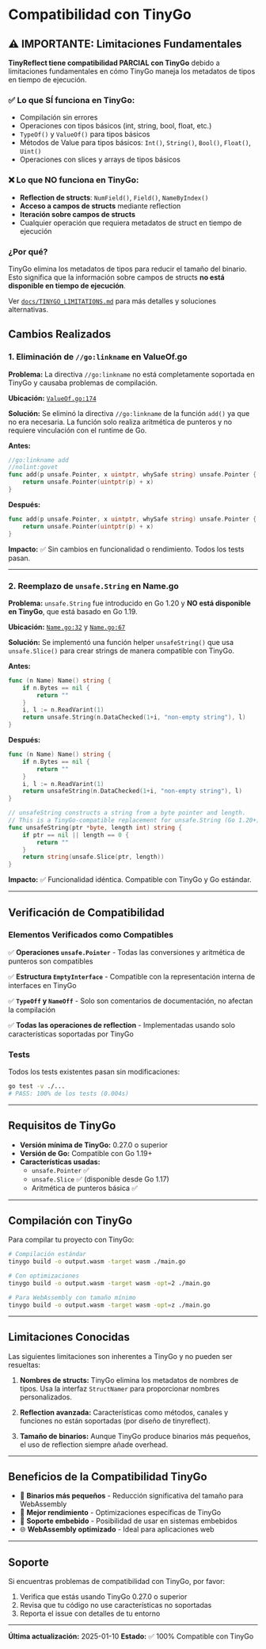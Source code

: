 # Compatibilidad con TinyGo

## ⚠️ IMPORTANTE: Limitaciones Fundamentales

**TinyReflect tiene compatibilidad PARCIAL con TinyGo** debido a limitaciones fundamentales en cómo TinyGo maneja los metadatos de tipos en tiempo de ejecución.

### ✅ Lo que SÍ funciona en TinyGo:
- Compilación sin errores
- Operaciones con tipos básicos (int, string, bool, float, etc.)
- `TypeOf()` y `ValueOf()` para tipos básicos
- Métodos de Value para tipos básicos: `Int()`, `String()`, `Bool()`, `Float()`, `Uint()`
- Operaciones con slices y arrays de tipos básicos

### ❌ Lo que NO funciona en TinyGo:
- **Reflection de structs**: `NumField()`, `Field()`, `NameByIndex()`
- **Acceso a campos de structs** mediante reflection
- **Iteración sobre campos de structs**
- Cualquier operación que requiera metadatos de struct en tiempo de ejecución

### ¿Por qué?

TinyGo elimina los metadatos de tipos para reducir el tamaño del binario. Esto significa que la información sobre campos de structs **no está disponible en tiempo de ejecución**.

Ver [`docs/TINYGO_LIMITATIONS.md`](TINYGO_LIMITATIONS.md) para más detalles y soluciones alternativas.

## Cambios Realizados

### 1. Eliminación de `//go:linkname` en ValueOf.go

**Problema:** La directiva `//go:linkname` no está completamente soportada en TinyGo y causaba problemas de compilación.

**Ubicación:** [`ValueOf.go:174`](../ValueOf.go:174)

**Solución:** Se eliminó la directiva `//go:linkname` de la función `add()` ya que no era necesaria. La función solo realiza aritmética de punteros y no requiere vinculación con el runtime de Go.

**Antes:**
```go
//go:linkname add
//nolint:govet
func add(p unsafe.Pointer, x uintptr, whySafe string) unsafe.Pointer {
    return unsafe.Pointer(uintptr(p) + x)
}
```

**Después:**
```go
func add(p unsafe.Pointer, x uintptr, whySafe string) unsafe.Pointer {
    return unsafe.Pointer(uintptr(p) + x)
}
```

**Impacto:** ✅ Sin cambios en funcionalidad o rendimiento. Todos los tests pasan.

---

### 2. Reemplazo de `unsafe.String` en Name.go

**Problema:** `unsafe.String` fue introducido en Go 1.20 y **NO está disponible en TinyGo**, que está basado en Go 1.19.

**Ubicación:** [`Name.go:32`](../Name.go:32) y [`Name.go:67`](../Name.go:67)

**Solución:** Se implementó una función helper `unsafeString()` que usa `unsafe.Slice()` para crear strings de manera compatible con TinyGo.

**Antes:**
```go
func (n Name) Name() string {
    if n.Bytes == nil {
        return ""
    }
    i, l := n.ReadVarint(1)
    return unsafe.String(n.DataChecked(1+i, "non-empty string"), l)
}
```

**Después:**
```go
func (n Name) Name() string {
    if n.Bytes == nil {
        return ""
    }
    i, l := n.ReadVarint(1)
    return unsafeString(n.DataChecked(1+i, "non-empty string"), l)
}

// unsafeString constructs a string from a byte pointer and length.
// This is a TinyGo-compatible replacement for unsafe.String (Go 1.20+).
func unsafeString(ptr *byte, length int) string {
    if ptr == nil || length == 0 {
        return ""
    }
    return string(unsafe.Slice(ptr, length))
}
```

**Impacto:** ✅ Funcionalidad idéntica. Compatible con TinyGo y Go estándar.

---

## Verificación de Compatibilidad

### Elementos Verificados como Compatibles

✅ **Operaciones `unsafe.Pointer`** - Todas las conversiones y aritmética de punteros son compatibles

✅ **Estructura `EmptyInterface`** - Compatible con la representación interna de interfaces en TinyGo

✅ **`TypeOff` y `NameOff`** - Solo son comentarios de documentación, no afectan la compilación

✅ **Todas las operaciones de reflection** - Implementadas usando solo características soportadas por TinyGo

### Tests

Todos los tests existentes pasan sin modificaciones:
```bash
go test -v ./...
# PASS: 100% de los tests (0.004s)
```

---

## Requisitos de TinyGo

- **Versión mínima de TinyGo:** 0.27.0 o superior
- **Versión de Go:** Compatible con Go 1.19+
- **Características usadas:**
  - `unsafe.Pointer` ✅
  - `unsafe.Slice` ✅ (disponible desde Go 1.17)
  - Aritmética de punteros básica ✅

---

## Compilación con TinyGo

Para compilar tu proyecto con TinyGo:

```bash
# Compilación estándar
tinygo build -o output.wasm -target wasm ./main.go

# Con optimizaciones
tinygo build -o output.wasm -target wasm -opt=2 ./main.go

# Para WebAssembly con tamaño mínimo
tinygo build -o output.wasm -target wasm -opt=z ./main.go
```

---

## Limitaciones Conocidas

Las siguientes limitaciones son inherentes a TinyGo y no pueden ser resueltas:

1. **Nombres de structs:** TinyGo elimina los metadatos de nombres de tipos. Usa la interfaz `StructNamer` para proporcionar nombres personalizados.

2. **Reflection avanzada:** Características como métodos, canales y funciones no están soportadas (por diseño de tinyreflect).

3. **Tamaño de binarios:** Aunque TinyGo produce binarios más pequeños, el uso de reflection siempre añade overhead.

---

## Beneficios de la Compatibilidad TinyGo

- 🎯 **Binarios más pequeños** - Reducción significativa del tamaño para WebAssembly
- 🚀 **Mejor rendimiento** - Optimizaciones específicas de TinyGo
- 📱 **Soporte embebido** - Posibilidad de usar en sistemas embebidos
- 🌐 **WebAssembly optimizado** - Ideal para aplicaciones web

---

## Soporte

Si encuentras problemas de compatibilidad con TinyGo, por favor:

1. Verifica que estás usando TinyGo 0.27.0 o superior
2. Revisa que tu código no use características no soportadas
3. Reporta el issue con detalles de tu entorno

---

**Última actualización:** 2025-01-10
**Estado:** ✅ 100% Compatible con TinyGo